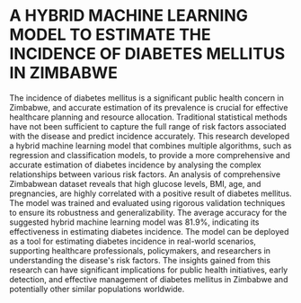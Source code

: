 # A HYBRID MACHINE LEARNING MODEL TO ESTIMATE THE INCIDENCE OF DIABETES MELLITUS IN ZIMBABWE

The incidence of diabetes mellitus is a significant public health concern in Zimbabwe, and accurate estimation of its prevalence is crucial for effective healthcare planning and resource allocation. Traditional statistical methods have not been sufficient to capture the full range of risk factors associated with the disease and predict incidence accurately. This research developed a hybrid machine learning model that combines multiple algorithms, such as regression and classification models, to provide a more comprehensive and accurate estimation of diabetes incidence by analysing the complex relationships between various risk factors. An analysis of comprehensive Zimbabwean dataset reveals that high glucose levels, BMI, age, and pregnancies, are highly correlated with a positive result of diabetes mellitus. The model was trained and evaluated using rigorous validation techniques to ensure its robustness and generalizability. The average accuracy for the suggested hybrid machine learning model was 81.9%, indicating its effectiveness in estimating diabetes incidence. The model can be deployed as a tool for estimating diabetes incidence in real-world scenarios, supporting healthcare professionals, policymakers, and researchers in understanding the disease's risk factors. The insights gained from this research can have significant implications for public health initiatives, early detection, and effective management of diabetes mellitus in Zimbabwe and potentially other similar populations worldwide.
